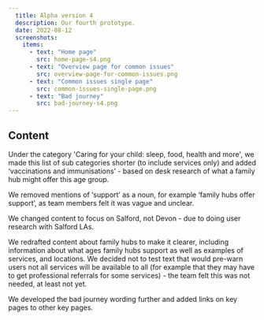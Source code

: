 ```yaml
---
  title: Alpha version 4
  description: Our fourth prototype.
  date: 2022-08-12
  screenshots:
    items:
      - text: "Home page"
        src: home-page-s4.png
      - text: "Overview page for common issues"
        src: overview-page-for-common-issues.png
      - text: "Common issues single page"
        src: common-issues-single-page.png
      - text: "Bad journey"
        src: bad-journey-s4.png
---
```


## Content

Under the category 'Caring for your child: sleep, food, health and more', we made this list of sub categories shorter (to include services only) and added ‘vaccinations and immunisations’ - based on desk research of what a family hub might offer this age group.

We removed mentions of ‘support’ as a noun, for example ‘family hubs offer support’, as team members felt it was vague and unclear.

We changed content to focus on Salford, not Devon - due to doing user research with Salford LAs.

We redrafted content about family hubs to make it clearer, including information about what ages family hubs support as well as examples of services, and locations. We decided not to test text that would pre-warn users not all services will be available to all (for example that they may have to get professional referrals for some services) - the team felt this was not needed, at least not yet.

We developed the bad journey wording further and added links on key pages to other key pages.

